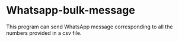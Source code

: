 # Whatsapp-bulk-message
This program can send WhatsApp message corresponding to all the numbers provided in a csv file.
